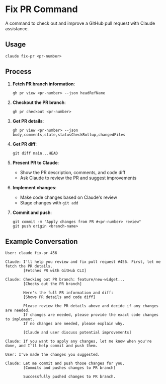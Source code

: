# Fix PR Command

A command to check out and improve a GitHub pull request with Claude assistance.

## Usage

```
claude fix-pr <pr-number>
```

## Process

1. **Fetch PR branch information**:
   ```
   gh pr view <pr-number> --json headRefName
   ```

2. **Checkout the PR branch**:
   ```
   gh pr checkout <pr-number>
   ```

3. **Get PR details**:
   ```
   gh pr view <pr-number> --json body,comments,state,statusCheckRollup,changedFiles
   ```

4. **Get PR diff**:
   ```
   git diff main...HEAD
   ```

5. **Present PR to Claude**:
   - Show the PR description, comments, and code diff
   - Ask Claude to review the PR and suggest improvements

6. **Implement changes**:
   - Make code changes based on Claude's review
   - Stage changes with `git add`

7. **Commit and push**:
   ```
   git commit -m "Apply changes from PR #<pr-number> review"
   git push origin <branch-name>
   ```

## Example Conversation

```
User: claude fix-pr 456

Claude: I'll help you review and fix pull request #456. First, let me fetch the PR details.
        [Fetches PR with GitHub CLI]

Claude: Checking out PR branch: feature/new-widget...
        [Checks out the PR branch]

        Here's the full PR information and diff:
        [Shows PR details and code diff]

        Please review the PR details above and decide if any changes are needed.
        If changes are needed, please provide the exact code changes to implement.
        If no changes are needed, please explain why.

        [Claude and user discuss potential improvements]

Claude: If you want to apply any changes, let me know when you're done, and I'll help commit and push them.

User: I've made the changes you suggested.

Claude: Let me commit and push those changes for you.
        [Commits and pushes changes to PR branch]

        Successfully pushed changes to PR branch.
```